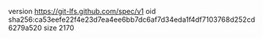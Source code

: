 version https://git-lfs.github.com/spec/v1
oid sha256:ca53eefe22f4e23d7ea4ee6bb7dc6af7d34eda1f4df7103768d252cd6279a520
size 2170
